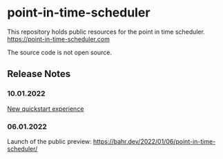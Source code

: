 # point-in-time-scheduler

This repository holds public resources for the point in time scheduler. https://point-in-time-scheduler.com

The source code is not open source.

## Release Notes

### 10.01.2022

[New quickstart experience](https://twitter.com/bahrdev/status/1480504565543931913)

### 06.01.2022

Launch of the public preview: https://bahr.dev/2022/01/06/point-in-time-scheduler/
